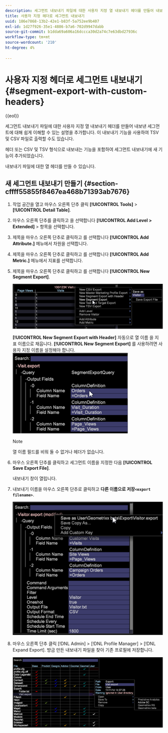 ```yaml
---
description: 세그먼트 내보내기 파일에 대한 사용자 지정 열 내보내기 헤더를 만들어 내보낸 세그먼트에 대해 쉽게 이해할 수 있는 설명을 추가합니다. 이 내보내기 기능을 사용하여 TSV 및 CSV 파일로 출력할 수도 있습니다.
title: 사용자 지정 헤더로 세그먼트 내보내기
uuid: 186e7868-13b2-42e1-b83f-5a752ee9b407
exl-id: 1d27f926-35e1-4886-b7a6-702d9947dabb
source-git-commit: b1dda69a606a16dccca30d2a74c7e63dbd27936c
workflow-type: tm+mt
source-wordcount: '210'
ht-degree: 4%

---
```


# 사용자 지정 헤더로 세그먼트 내보내기{#segment-export-with-custom-headers}

{{eol}}

세그먼트 내보내기 파일에 대한 사용자 지정 열 내보내기 헤더를 만들어 내보낸 세그먼트에 대해 쉽게 이해할 수 있는 설명을 추가합니다. 이 내보내기 기능을 사용하여 TSV 및 CSV 파일로 출력할 수도 있습니다.

헤더 또는 CSV 및 TSV 형식으로 내보내는 기능을 포함하여 세그먼트 내보내기에 새 기능이 추가되었습니다.

내보내기 파일에 대한 열 헤더를 만들 수 있습니다.

## 새 세그먼트 내보내기 만들기 {#section-cffff55855f8467ea468b71393ab7676}

1. 작업 공간을 열고 마우스 오른쪽 단추 클릭 **[!UICONTROL Tools]** > **[!UICONTROL Detail Table]**.

1. 마우스 오른쪽 단추를 클릭하고 을 선택합니다 **[!UICONTROL Add Level > Extended]** > 항목을 선택합니다.
1. 제목을 마우스 오른쪽 단추로 클릭하고 를 선택합니다 **[!UICONTROL Add Attribute.]** 메뉴에서 차원을 선택합니다.

1. 제목을 마우스 오른쪽 단추로 클릭하고 를 선택합니다 **[!UICONTROL Add Metric.]** 메뉴에서 지표를 선택합니다.

1. 제목을 마우스 오른쪽 단추로 클릭하고 를 선택합니다 **[!UICONTROL New Segment Export]**.

   ![](assets/segment_export_headers.png)

   **[!UICONTROL New Segment Export with Header]** 자동으로 열 이름 을 지표 이름으로 채웁니다. **[!UICONTROL New Segment Export]** 를 사용하려면 사용자 지정 이름을 설정해야 합니다. ![](assets/segment_export_with_headers.png)

   >[!NOTE]
   >
   >열 이름 필드를 비워 둘 수 없거나 헤더가 없습니다.

1. 마우스 오른쪽 단추를 클릭하고 세그먼트 이름을 지정한 다음 **[!UICONTROL Save Export File]**.

   내보내기 창이 열립니다.

1. 내보내기 이름을 마우스 오른쪽 단추로 클릭하고 **다른 이름으로 저장`<export filename>`**.

   ![](assets/segment_export_headers_7.png)

1. 마우스 오른쪽 단추 클릭 [!DNL Admin] > [!DNL Profile Manager] > [!DNL Expand Export]. 방금 만든 내보내기 파일을 찾아 기존 프로필에 저장합니다.

   ![](assets/segment_export_headers_8.png)
